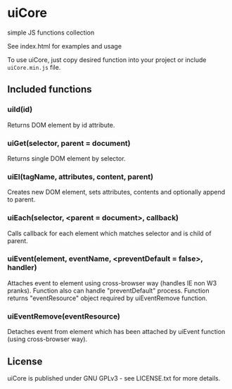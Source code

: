 # uiCore
simple JS functions collection

See index.html for examples and usage

To use uiCore, just copy desired function into your project or include `uiCore.min.js` file.

## Included functions

### uiId(id)
Returns DOM element by id attribute.

### uiGet(selector, parent = document)
Returns single DOM element by selector.

### uiEl(tagName, attributes, content, parent)
Creates new DOM element, sets attributes, contents and optionally append to parent.

### uiEach(selector, <parent = document>, callback)
Calls callback for each element which matches selector and is child of parent.

### uiEvent(element, eventName, <preventDefault = false>, handler)
Attaches event to element using cross-browser way (handles IE non W3 pranks). Function also can handle "preventDefault" process. Function returns "eventResource" object required by uiEventRemove function.

### uiEventRemove(eventResource)
Detaches event from element which has been attached by uiEvent function (using cross-browser way).

## License
uiCore is published under GNU GPLv3 - see LICENSE.txt for more details.